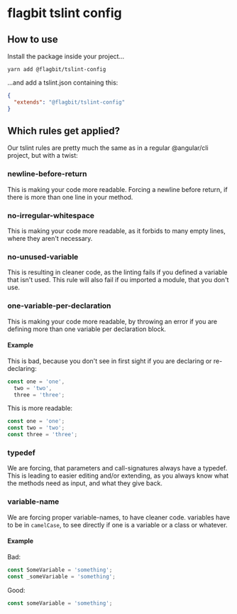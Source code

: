 # flagbit tslint config

## How to use

Install the package inside your project...

```shell
yarn add @flagbit/tslint-config
```

...and add a tslint.json containing this:

```json
{
  "extends": "@flagbit/tslint-config"
}
```

## Which rules get applied?

Our tslint rules are pretty much the same as in a regular @angular/cli project,
but with a twist:

### newline-before-return

This is making your code more readable. Forcing a newline before return, if there
is more than one line in your method.

### no-irregular-whitespace

This is making your code more readable, as it forbids to many empty lines, where
they aren't necessary.

### no-unused-variable

This is resulting in cleaner code, as the linting fails if you defined a variable
that isn't used. This rule will also fail if ou imported a module, that you don't use.

### one-variable-per-declaration

This is making your code more readable, by throwing an error if you are defining
more than one variable per declaration block.

#### Example

This is bad, because you don't see in first sight if you are declaring or re-declaring:

```typescript
const one = 'one',
  two = 'two',
  three = 'three';
```

This is more readable:

```typescript
const one = 'one';
const two = 'two';
const three = 'three';
```

### typedef

We are forcing, that parameters and call-signatures always have a typedef.
This is leading to easier editing and/or extending, as you always know what
the methods need as input, and what they give back.

### variable-name

We are forcing proper variable-names, to have cleaner code. variables have to
be in `camelCase`, to see directly if one is a variable or a class or whatever.

#### Example

Bad:

```typescript
const SomeVariable = 'something';
const _someVariable = 'something';
```

Good:

```typescript
const someVariable = 'something';
```
